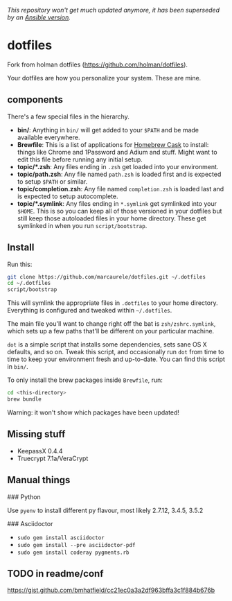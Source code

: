 *This repository won't get much updated anymore, it has been superseded by an [Ansible version](https://github.com/marcaurele/laptop-ansible).*

# dotfiles

Fork from holman dotfiles (https://github.com/holman/dotfiles).

Your dotfiles are how you personalize your system. These are mine.

## components

There's a few special files in the hierarchy.

- **bin/**: Anything in `bin/` will get added to your `$PATH` and be made
  available everywhere.
- **Brewfile**: This is a list of applications for [Homebrew Cask](http://caskroom.io) to install: things like Chrome and 1Password and Adium and stuff. Might want to edit this file before running any initial setup.
- **topic/\*.zsh**: Any files ending in `.zsh` get loaded into your
  environment.
- **topic/path.zsh**: Any file named `path.zsh` is loaded first and is
  expected to setup `$PATH` or similar.
- **topic/completion.zsh**: Any file named `completion.zsh` is loaded
  last and is expected to setup autocomplete.
- **topic/\*.symlink**: Any files ending in `*.symlink` get symlinked into
  your `$HOME`. This is so you can keep all of those versioned in your dotfiles
  but still keep those autoloaded files in your home directory. These get
  symlinked in when you run `script/bootstrap`.

## Install

Run this:

```sh
git clone https://github.com/marcaurele/dotfiles.git ~/.dotfiles
cd ~/.dotfiles
script/bootstrap
```

This will symlink the appropriate files in `.dotfiles` to your home directory.
Everything is configured and tweaked within `~/.dotfiles`.

The main file you'll want to change right off the bat is `zsh/zshrc.symlink`,
which sets up a few paths that'll be different on your particular machine.

`dot` is a simple script that installs some dependencies, sets sane OS X
defaults, and so on. Tweak this script, and occasionally run `dot` from
time to time to keep your environment fresh and up-to-date. You can find
this script in `bin/`.

To only install the brew packages inside `Brewfile`, run:

```sh
cd <this-directory>
brew bundle
```

Warning: it won't show which packages have been updated!

## Missing stuff

- KeepassX 0.4.4
- Truecrypt 7.1a/VeraCrypt


## Manual things

### Python

Use `pyenv` to install different py flavour, most likely 2.7.12, 3.4.5, 3.5.2

### Asciidoctor
  - `sudo gem install asciidoctor`
  - `sudo gem install --pre asciidoctor-pdf`
  - `sudo gem install coderay pygments.rb`


## TODO in readme/conf
https://gist.github.com/bmhatfield/cc21ec0a3a2df963bffa3c1f884b676b


